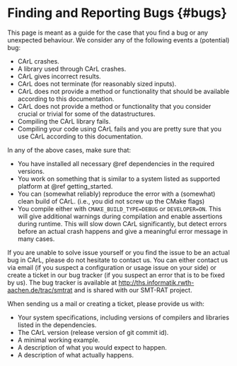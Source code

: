 Finding and Reporting Bugs {#bugs}
==============================

This page is meant as a guide for the case that you find a bug or any unexpected behaviour.
We consider any of the following events a (potential) bug:
- CArL crashes.
- A library used through CArL crashes.
- CArL gives incorrect results.
- CArL does not terminate (for reasonably sized inputs).
- CArL does not provide a method or functionality that should be available according to this documentation.
- CArL does not provide a method or functionality that you consider crucial or trivial for some of the datastructures.
- Compiling the CArL library fails.
- Compiling your code using CArL fails and you are pretty sure that you use CArL according to this documentation.

In any of the above cases, make sure that:
- You have installed all necessary @ref dependencies in the required versions.
- You work on something that is similar to a system listed as supported platform at @ref getting_started.
- You can (somewhat reliably) reproduce the error with a (somewhat) clean build of CArL. (i.e., you did not screw up the CMake flags)
- You compile either with `CMAKE_BUILD_TYPE=DEBUG` or `DEVELOPER=ON`. This will give additional warnings during compilation and enable assertions during runtime. This will slow down CArL significantly, but detect errors before an actual crash happens and give a meaningful error message in many cases.

If you are unable to solve issue yourself or you find the issue to be an actual bug in CArL, please do not hesitate to contact us.
You can either contact us via email (if you suspect a configuration or usage issue on your side) or create a ticket in our bug tracker (if you suspect an error that is to be fixed by us).
The bug tracker is available at http://ths.informatik.rwth-aachen.de/trac/smtrat and is shared with our SMT-RAT project.

When sending us a mail or creating a ticket, please provide us with:
- Your system specifications, including versions of compilers and libraries listed in the dependencies.
- The CArL version (release version of git commit id).
- A minimal working example.
- A description of what you would expect to happen.
- A description of what actually happens.
